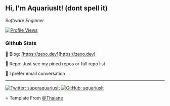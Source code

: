 <h2> Hi, I'm Aquariuslt! (dont spell it)</h2>
<p><em>Software Enginner</em></p>


[![Profile Views](https://komarev.com/ghpvc/?username=aquariuslt)](https://github.com/aquariuslt)


  
### Github Stats


:notebook_with_decorative_cover: Blog: [https://zexo.dev](https://zexo.dev)

:wrench: Repo: Just see my pined repos or full repo list

:postbox: I prefer email conversation


---



[![Twitter: superaquariuslt](https://img.shields.io/twitter/follow/superaquariuslt?style=social)](https://twitter.com/superaquariuslt)
[![GitHub: aquariuslt](https://img.shields.io/github/followers/aquariuslt?label=follow&style=social)](https://github.com/aquariuslt)

⭐️ Template From [@Thaiane](https://github.com/Thaiane)
